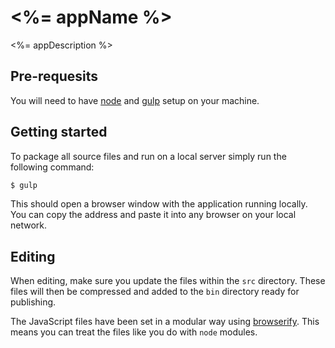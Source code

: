 # <%= appName %>

<%= appDescription %>

## Pre-requesits

You will need to have [node][node] and [gulp][gulp] setup on your machine.

## Getting started

To package all source files and run on a local server simply run the following command:

```sh
$ gulp
```

This should open a browser window with the application running locally. You can copy the address and paste it into any browser on your local network.

## Editing

When editing, make sure you update the files within the `src` directory. These files will then be compressed and added to the `bin` directory ready for publishing.

The JavaScript files have been set in a modular way using [browserify][browserify]. This means you can treat the files like you do with `node` modules.

[node]:       http://nodejs.org/
[gulp]:       http://gulpjs.com/
[browserify]: http://browserify.org/
